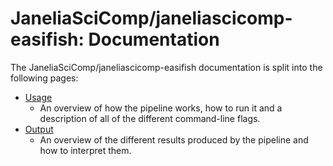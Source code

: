 # JaneliaSciComp/janeliascicomp-easifish: Documentation

The JaneliaSciComp/janeliascicomp-easifish documentation is split into the following pages:

- [Usage](usage.md)
  - An overview of how the pipeline works, how to run it and a description of all of the different command-line flags.
- [Output](output.md)
  - An overview of the different results produced by the pipeline and how to interpret them.
